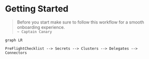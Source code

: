 # Getting Started

> Before you start make sure to follow this workflow for a smooth onboarding experience.  
`~ Captain Canary `

```mermaid
graph LR

PreFlightChecklist --> Secrets --> Clusters --> Delegates --> Connectors
```
